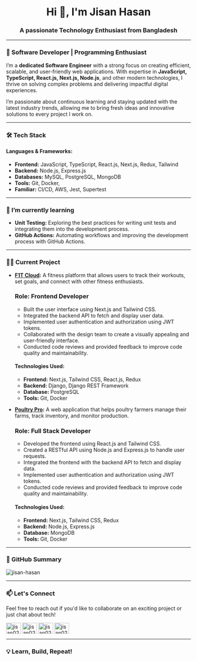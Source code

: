 <h1 align="center">Hi 👋, I'm Jisan Hasan</h1>
<h3 align="center">A passionate Technology Enthusiast from Bangladesh</h3>

---

### 🚀 Software Developer | Programming Enthusiast

I’m a **dedicated Software Engineer** with a strong focus on creating efficient, scalable, and user-friendly web applications. With expertise in **JavaScript, TypeScript, React.js, Next.js, Node.js**, and other modern technologies, I thrive on solving complex problems and delivering impactful digital experiences.

I’m passionate about continuous learning and staying updated with the latest industry trends, allowing me to bring fresh ideas and innovative solutions to every project I work on.

---

### 🛠️ Tech Stack

#### Languages & Frameworks:

-   **Frontend:** JavaScript, TypeScript, React.js, Next.js, Redux, Tailwind
-   **Backend:** Node.js, Express.js
-   **Databases:** MySQL, PostgreSQL, MongoDB
-   **Tools:** Git, Docker,
-   **Familiar:** CI/CD, AWS, Jest, Supertest

---

### 🌱 I’m currently learning

-   **Unit Testing:** Exploring the best practices for writing unit tests and integrating them into the development process.
-   **GitHub Actions:** Automating workflows and improving the development process with GitHub Actions.

---

### 👨‍💻 Current Project

-   **[F1T Cloud](http://f1tcloud.com/):** A fitness platform that allows users to track their workouts, set goals, and connect with other fitness enthusiasts.

    ### Role: Frontend Developer

    -   Built the user interface using Next.js and Tailwind CSS.
    -   Integrated the backend API to fetch and display user data.
    -   Implemented user authentication and authorization using JWT tokens.
    -   Collaborated with the design team to create a visually appealing and user-friendly interface.
    -   Conducted code reviews and provided feedback to improve code quality and maintainability.

    #### Technologies Used:

    -   **Frontend:** Next.js, Tailwind CSS, React.js, Redux
    -   **Backend:** Django, Django REST Framework
    -   **Database:** PostgreSQL
    -   **Tools:** Git, Docker

-   **[Poultry Pro](https://poultrypro.vercel.app):** A web application that helps poultry farmers manage their farms, track inventory, and monitor production.

    ### Role: Full Stack Developer

    -   Developed the frontend using React.js and Tailwind CSS.
    -   Created a RESTful API using Node.js and Express.js to handle user requests.
    -   Integrated the frontend with the backend API to fetch and display data.
    -   Implemented user authentication and authorization using JWT tokens.
    -   Conducted code reviews and provided feedback to improve code quality and maintainability.

    #### Technologies Used:

    -   **Frontend:** Next.js, Tailwind CSS, Redux
    -   **Backend:** Node.js, Express.js
    -   **Database:** MongoDB
    -   **Tools:** Git, Docker

---

### 🌟 GitHub Summary

<p><img align="center" src="https://github-readme-stats.vercel.app/api/top-langs?username=jisan-hasan&show_icons=true&locale=en&layout=compact" alt="jisan-hasan" /></p>

---

### 📫 Let's Connect

Feel free to reach out if you'd like to collaborate on an exciting project or just chat about tech!

<a href="https://linkedin.com/in/jisan027" target="blank"><img align="center" src="https://raw.githubusercontent.com/rahuldkjain/github-profile-readme-generator/master/src/images/icons/Social/linked-in-alt.svg" alt="jisan027" height="30" width="40" /></a>
<a href="https://fb.com/jisan027" target="blank"><img align="center" src="https://raw.githubusercontent.com/rahuldkjain/github-profile-readme-generator/master/src/images/icons/Social/facebook.svg" alt="jisan027" height="30" width="40" /></a>
<a href="https://instagram.com/jisan027" target="blank"><img align="center" src="https://raw.githubusercontent.com/rahuldkjain/github-profile-readme-generator/master/src/images/icons/Social/instagram.svg" alt="jisan027" height="30" width="40" /></a>
<a href="https://wa.me/8801951005859" target="blank"><img align="center" src="https://raw.githubusercontent.com/rahuldkjain/github-profile-readme-generator/master/src/images/icons/Social/whatsapp.svg" alt="jisan027" height="30" width="40" /></a>

---

<!-- ### 🚀 Keep Coding, Keep Building!

### 🌟 Dream Big, Work Hard! -->

### 💡 Learn, Build, Repeat!
